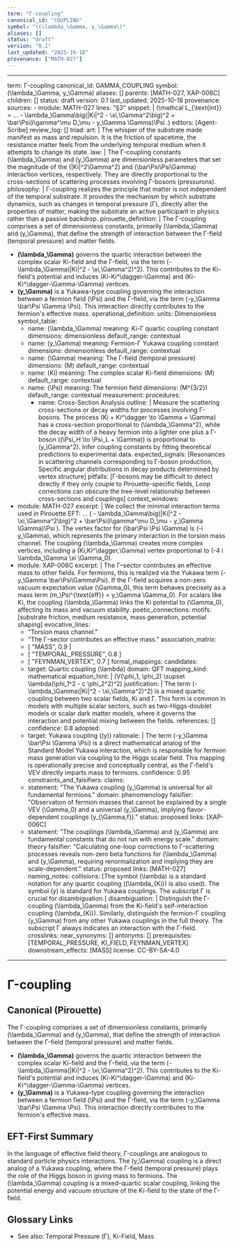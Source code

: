 ```yaml
---
term: "Γ-coupling"
canonical_id: "COUPLING"
symbol: "\(\lambda_\Gamma, y_\Gamma\)"
aliases: []
status: "draft"
version: "0.1"
last_updated: "2025-10-18"
provenance: ["MATH-027"]
---
```


---
term: Γ-coupling
canonical_id: GAMMA_COUPLING
symbol: \(\lambda_\Gamma, y_\Gamma\)
aliases: []
parents: [MATH-027, XAP-006C]
children: []
status: draft
version: 0.1
last_updated: 2025-10-18
provenance:
  sources:
    - module: MATH-027
      lines: "§3"
      snippet: |
        \(\mathcal L_{\text{int}}
        = ... - \lambda_\Gamma\big(|Ki|^2 - \xi\,\Gamma^2\big)^2
        + \bar\Psi(i\gamma^\mu D_\mu - y_\Gamma \Gamma)\Psi .\)
  editors: [Agent-Scribe]
  review_log: []
triad:
  art: |
    The whisper of the substrate made manifest as mass and repulsion. It is the friction of spacetime, the resistance matter feels from the underlying temporal medium when it attempts to change its state.
  law: |
    The Γ-coupling constants \(\lambda_\Gamma\) and \(y_\Gamma\) are dimensionless parameters that set the magnitude of the \(|Ki|^2\Gamma^2\) and \(\bar\Psi\Psi\Gamma\) interaction vertices, respectively. They are directly proportional to the cross-sections of scattering processes involving Γ-bosons (pressurons).
  philosophy: |
    Γ-coupling realizes the principle that matter is not independent of the temporal substrate. It provides the mechanism by which substrate dynamics, such as changes in temporal pressure (Γ), directly alter the properties of matter, making the substrate an active participant in physics rather than a passive backdrop.
pirouette_definition: |
  The Γ-coupling comprises a set of dimensionless constants, primarily \(\lambda_\Gamma\) and \(y_\Gamma\), that define the strength of interaction between the Γ-field (temporal pressure) and matter fields.

  - **\(\lambda_\Gamma\)** governs the quartic interaction between the complex scalar Ki-field and the Γ-field, via the term \(-\lambda_\Gamma(|Ki|^2 - \xi\,\Gamma^2)^2\). This contributes to the Ki-field's potential and induces \(Ki-Ki^\dagger-\Gamma\) and \(Ki-Ki^\dagger-\Gamma-\Gamma\) vertices.
  - **\(y_\Gamma\)** is a Yukawa-type coupling governing the interaction between a fermion field \(\Psi\) and the Γ-field, via the term \(-y_\Gamma \bar\Psi \Gamma \Psi\). This interaction directly contributes to the fermion's effective mass.
operational_definition:
  units: Dimensionless
  symbol_table:
    - name: \(\lambda_\Gamma\)
      meaning: Ki-Γ quartic coupling constant
      dimensions: dimensionless
      default_range: contextual
    - name: \(y_\Gamma\)
      meaning: Fermion-Γ Yukawa coupling constant
      dimensions: dimensionless
      default_range: contextual
    - name: \(\Gamma\)
      meaning: The Γ-field (temporal pressure)
      dimensions: \(M\)
      default_range: contextual
    - name: \(Ki\)
      meaning: The complex scalar Ki-field
      dimensions: \(M\)
      default_range: contextual
    - name: \(\Psi\)
      meaning: The fermion field
      dimensions: \(M^{3/2}\)
      default_range: contextual
  measurement:
    procedures:
      - name: Cross-Section Analysis
        outline: |
          Measure the scattering cross-sections or decay widths for processes involving Γ-bosons. The process \(Ki + Ki^\dagger \to \Gamma + \Gamma\) has a cross-section proportional to \(\lambda_\Gamma^2\), while the decay width of a heavy fermion into a lighter one plus a Γ-boson (\(\Psi_H \to \Psi_L + \Gamma\)) is proportional to \(y_\Gamma^2\). Infer coupling constants by fitting theoretical predictions to experimental data.
        expected_signals: [Resonances in scattering channels corresponding to Γ-boson production, Specific angular distributions in decay products determined by vertex structure]
        pitfalls: [Γ-bosons may be difficult to detect directly if they only couple to Pirouette-specific fields, Loop corrections can obscure the tree-level relationship between cross-sections and couplings]
context_windows:
  - module: MATH-027
    excerpt: |
      We collect the minimal interaction terms used in Pirouette EFT: ... \( - \lambda_\Gamma\big(|Ki|^2 - \xi\,\Gamma^2\big)^2 + \bar\Psi(i\gamma^\mu D_\mu - y_\Gamma \Gamma)\Psi \). The vertex factor for \(\bar\Psi \Psi \Gamma\) is \(-i y_\Gamma\), which represents the primary interaction in the torsion mass channel. The coupling \(\lambda_\Gamma\) creates more complex vertices, including a \(Ki\,Ki^\dagger\,\Gamma\) vertex proportional to \(-4 i \lambda_\Gamma \xi \Gamma_0\).
  - module: XAP-006C
    excerpt: |
      The Γ–sector contributes an effective mass to other fields. For fermions, this is realized via the Yukawa term \(-y_\Gamma \bar\Psi\Gamma\Psi\). If the Γ-field acquires a non-zero vacuum expectation value \(\Gamma_0\), this term behaves precisely as a mass term \(m_\Psi^{\text{eff}} = y_\Gamma \Gamma_0\). For scalars like Ki, the coupling \(\lambda_\Gamma\) links the Ki potential to \(\Gamma_0\), affecting its mass and vacuum stability.
poetic_connections:
  motifs: [substrate friction, medium resistance, mass generation, potential shaping]
  evocative_lines:
    - "Torsion mass channel."
    - "The Γ–sector contributes an effective mass."
  association_matrix:
    - [ "MASS", 0.9 ]
    - [ "TEMPORAL_PRESSURE", 0.8 ]
    - [ "FEYNMAN_VERTEX", 0.7 ]
formal_mappings:
  candidates:
    - target: Quartic coupling \(\lambda\)
      domain: QFT
      mapping_kind: mathematical
      equation_hint: |
        \(V(\phi_1, \phi_2) \supset \lambda(\phi_1^2 - c \phi_2^2)^2\)
      justification: |
        The term \(-\lambda_\Gamma(|Ki|^2 - \xi\,\Gamma^2)^2\) is a mixed quartic coupling between two scalar fields, Ki and Γ. This form is common in models with multiple scalar sectors, such as two-Higgs-doublet models or scalar dark matter models, where it governs the interaction and potential mixing between the fields.
      references: []
      confidence: 0.8
  adopted:
    - target: Yukawa coupling (\(y\))
      rationale: |
        The term \(-y_\Gamma \bar\Psi \Gamma \Psi\) is a direct mathematical analog of the Standard Model Yukawa interaction, which is responsible for fermion mass generation via coupling to the Higgs scalar field. This mapping is operationally precise and conceptually central, as the Γ-field's VEV directly imparts mass to fermions.
      confidence: 0.95
constraints_and_falsifiers:
  claims:
    - statement: "The Yukawa coupling \(y_\Gamma\) is universal for all fundamental fermions."
      domain: phenomenology
      falsifier: "Observation of fermion masses that cannot be explained by a single VEV \(\Gamma_0\) and a universal \(y_\Gamma\), implying flavor-dependent couplings \(y_{\Gamma,f}\)."
      status: proposed
      links: [XAP-006C]
    - statement: "The couplings \(\lambda_\Gamma\) and \(y_\Gamma\) are fundamental constants that do not run with energy scale."
      domain: theory
      falsifier: "Calculating one-loop corrections to Γ-scattering processes reveals non-zero beta functions for \(\lambda_\Gamma\) and \(y_\Gamma\), requiring renormalization and implying they are scale-dependent."
      status: proposed
      links: [MATH-027]
naming_notes:
  collisions: [The symbol \(\lambda\) is a standard notation for any quartic coupling (\(\lambda_{Ki}\) is also used). The symbol \(y\) is standard for Yukawa couplings. The subscript Γ is crucial for disambiguation.]
  disambiguation: |
    Distinguish the Γ-coupling \(\lambda_\Gamma\) from the Ki-field's self-interaction coupling \(\lambda_{Ki}\). Similarly, distinguish the fermion-Γ coupling \(y_\Gamma\) from any other Yukawa couplings in the full theory. The subscript Γ always indicates an interaction with the Γ-field.
crosslinks:
  near_synonyms: []
  antonyms: []
  prerequisites: [TEMPORAL_PRESSURE, KI_FIELD, FEYNMAN_VERTEX]
  downstream_effects: [MASS]
license: CC-BY-SA-4.0
---

# Γ-coupling

## Canonical (Pirouette)
The Γ-coupling comprises a set of dimensionless constants, primarily \(\lambda_\Gamma\) and \(y_\Gamma\), that define the strength of interaction between the Γ-field (temporal pressure) and matter fields.

- **\(\lambda_\Gamma\)** governs the quartic interaction between the complex scalar Ki-field and the Γ-field, via the term \(-\lambda_\Gamma(|Ki|^2 - \xi\,\Gamma^2)^2\). This contributes to the Ki-field's potential and induces \(Ki-Ki^\dagger-\Gamma\) and \(Ki-Ki^\dagger-\Gamma-\Gamma\) vertices.
- **\(y_\Gamma\)** is a Yukawa-type coupling governing the interaction between a fermion field \(\Psi\) and the Γ-field, via the term \(-y_\Gamma \bar\Psi \Gamma \Psi\). This interaction directly contributes to the fermion's effective mass.

## EFT-First Summary
In the language of effective field theory, Γ-couplings are analogous to standard particle physics interactions. The \(y_\Gamma\) coupling is a direct analog of a Yukawa coupling, where the Γ-field (temporal pressure) plays the role of the Higgs boson in giving mass to fermions. The \(\lambda_\Gamma\) coupling is a mixed-quartic scalar coupling, linking the potential energy and vacuum structure of the Ki-field to the state of the Γ-field.

## Glossary Links
- See also: Temporal Pressure (Γ), Ki-Field, Mass